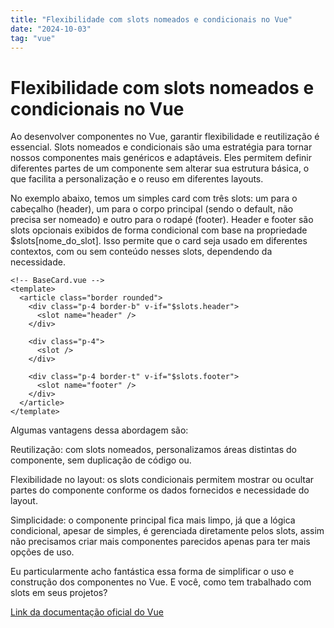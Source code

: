 ```yaml
---
title: "Flexibilidade com slots nomeados e condicionais no Vue"
date: "2024-10-03"
tag: "vue"
---
```


<!--more-->

# Flexibilidade com slots nomeados e condicionais no Vue

Ao desenvolver componentes no Vue, garantir flexibilidade e reutilização é essencial. Slots nomeados e condicionais são uma estratégia para tornar nossos componentes mais genéricos e adaptáveis. Eles permitem definir diferentes partes de um componente sem alterar sua estrutura básica, o que facilita a personalização e o reuso em diferentes layouts.

No exemplo abaixo, temos um simples card com três slots: um para o cabeçalho (header), um para o corpo principal (sendo o default, não precisa ser nomeado) e outro para o rodapé (footer). Header e footer são slots opcionais exibidos de forma condicional com base na propriedade $slots[nome_do_slot]. Isso permite que o card seja usado em diferentes contextos, com ou sem conteúdo nesses slots, dependendo da necessidade.

```vue
<!-- BaseCard.vue -->
<template>
  <article class="border rounded">
    <div class="p-4 border-b" v-if="$slots.header">
      <slot name="header" />
    </div>

    <div class="p-4">
      <slot />
    </div>

    <div class="p-4 border-t" v-if="$slots.footer">
      <slot name="footer" />
    </div>
  </article>
</template>
```

Algumas vantagens dessa abordagem são:

Reutilização: com slots nomeados, personalizamos áreas distintas do componente, sem duplicação de código ou.

Flexibilidade no layout: os slots condicionais permitem mostrar ou ocultar partes do componente conforme os dados fornecidos e necessidade do layout.

Simplicidade: o componente principal fica mais limpo, já que a lógica condicional, apesar de simples, é gerenciada diretamente pelos slots, assim não precisamos criar mais componentes parecidos apenas para ter mais opções de uso.

Eu particularmente acho fantástica essa forma de simplificar o uso e construção dos componentes no Vue. E você, como tem trabalhado com slots em seus projetos?

[Link da documentação oficial do Vue](https://vuejs.org/guide/components/slots.html#conditional-slots)
